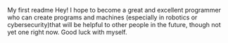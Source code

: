 My first readme
Hey! I hope to become a great and excellent programmer who can create programs and machines (especially in robotics or cybersecurity)that will be helpful to other people in the future, though not yet one right now. Good luck with myself.
